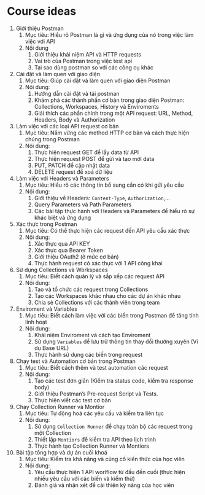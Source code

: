 # Course ideas
1. Giới thiệu Postman
    1. Mục tiêu: Hiểu rõ Postman là gì và ứng dụng của nó trong việc làm việc với API
    2. Nội dung
        1. Giới thiệu khái niệm API và HTTP requests
        2. Vai trò của Postman trong việc test api
        3. Tại sao dùng postman so với các công cụ khác
2. Cài đặt và làm quen với giao diện
    1. Mục tiêu: Giúp cài đặt và làm quen với giao diện Postman
    2. Nội dung:
        1. Hướng dẫn cài đặt và tải postman
        2. Khám phá các thành phần cơ bản  trong giao diện Postman: Collections, Workspaces, History và Enviroments
        3. Giải thích các phần chính trong một API request: URL, Method, Headers, Body và Authorization
3. Làm việc với các loại API request cơ bản
    1. Mục tiêu: Nắm vững các method HTTP cơ bản và cách thực hiện chúng trong Postman
    2. Nội dung:
        1. Thực hiện request GET để lấy data từ API
        2. Thực hiện request POST để gửi và tạo mới data
        3. PUT, PATCH để cập nhật data
        4. DELETE request để xoá dữ liệu
4. Làm việc với Headers và Parameters
    1. Mục tiêu: Hiểu rõ các thông tin bổ sung cần có khi gửi yêu cầu
    2. Nội dung: 
        1. Giới thiệu về Headers: `Content-Type`, `Authorization`,…
        2. Query Parameters và Path Parameters
        3. Các bài tập thực hành với  Headers và Parameters để hiểu rõ sự khác biệt và ứng dụng
5. Xác thực trong Postman
    1. Mục tiêu: Có thể thực hiện các request đến API yêu cầu xác thực
    2. Nội dung:
        1. Xác thực qua API KEY
        2. Xác thực qua Bearer Token
        3. Giới thiệu OAuth2 (ở mức cơ bản)
        4. Thực hành request có xác thực với 1 API công khai
6. Sử dụng Collections và Workspaces
    1. Mục tiêu: Biết cách quản lý và sắp xếp các request API
    2. Nội dung: 
        1. Tạo và tổ chức các request trong Collections
        2. Tạo các Workspaces khác nhau cho các dự án khác nhau
        3. Chia sẻ Collections với các thành viên trong team
7. Enviroment và Variables
    1. Mục tiêu: Biết cách làm việc với các biến trong Postman để tăng tính linh hoạt
    2. Nội dung: 
        1. Khái niệm Enviroment và cách tạo Enviroment
        2. Sử dụng `Variables` để lưu trữ thông tin thay đổi thường xuyên (Ví dụ Base URL)
        3. Thực hành sử dụng các biến trong request
8. Chạy test và Automation cơ bản trong Postman
    1. Mục tiêu: Biết cách thêm và test automation các request
    2. Nội dung: 
        1. Tạo các test đơn giản (Kiểm tra status code, kiểm tra response body)
        2. Giới thiệu Postman’s Pre-request Script và Tests.
        3. Thực hiện viết các test cơ bản
9. Chạy Collection Runner và Montior
    1. Mục tiêu: Tự động hoá các yêu cầu và kiểm tra liên tục
    2. Nội dung:
        1. Sử dụng `Collection Runner` để chạy toàn bộ các request trong một Collection
        2. Thiết lập `Montiors` để kiểm tra API theo lịch trình
        3. Thực hành tạo Collection Runner và Montiors
10. Bài tập tổng hợp và dự án cuối khoá
    1. Mục tiêu: Kiểm tra khả năng và củng cố kiến thức của học viên
    2. Nội dung:
        1. Yêu cầu thực hiện 1 API worlflow từ đầu đến cuối (thực hiện nhiều yêu cầu với các biến và kiểm thử)
        2. Đánh giá  và nhận xét để cải thiện kỹ năng của học viên
